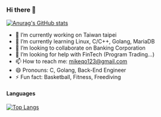 ### Hi there 👋

[![Anurag's GitHub stats](https://github-readme-stats.vercel.app/api?username=mikeqoo1&count_private=true&show_icons=true&theme=radical)](https://github.com/anuraghazra/github-readme-stats)

- 🔭 I’m currently working on Taiwan taipei
- 🌱 I’m currently learning Linux, C/C++, Golang, MariaDB
- 👯 I’m looking to collaborate on Banking Corporation
- 🤔 I’m looking for help with FinTech (Program Trading...)
- 📫 How to reach me: <mikeqo123@gmail.com>
- 😄 Pronouns: C, Golang, Back-End Engineer
- ⚡ Fun fact: Basketball, Fitness, Freediving

#### Languages

[![Top Langs](https://github-readme-stats.vercel.app/api/top-langs/?username=mikeqoo1)](https://github.com/anuraghazra/github-readme-stats)

